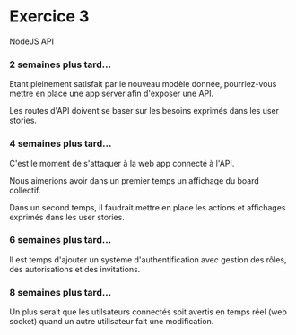 # Exercice 3

NodeJS API

### 2 semaines plus tard...

Etant pleinement satisfait par le nouveau modèle donnée, pourriez-vous mettre en place une app server afin d'exposer une API.

Les routes d'API doivent se baser sur les besoins exprimés dans les user stories.

### 4 semaines plus tard...

C'est le moment de s'attaquer à la web app connecté à l'API.

Nous aimerions avoir dans un premier temps un affichage du board collectif.

Dans un second temps, il faudrait mettre en place les actions et affichages exprimés dans les user stories.

### 6 semaines plus tard...

Il est temps d'ajouter un système d'authentification avec gestion des rôles, des autorisations et des invitations.

### 8 semaines plus tard...

Un plus serait que les utilsateurs connectés soit avertis en temps réel (web socket) quand un autre utilisateur fait une modification. 